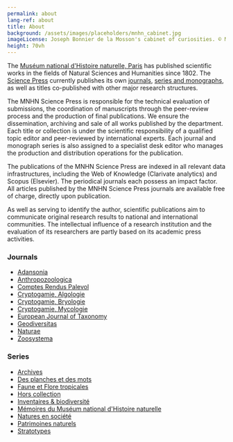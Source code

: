 ```yaml
---
permalink: about
lang-ref: about
title: About
background: /assets/images/placeholders/mnhn_cabinet.jpg
imageLicense: Joseph Bonnier de la Mosson's cabinet of curiosities. © MNHN - J.-C. Domenech.
height: 70vh
---
```

The [Muséum national d'Histoire naturelle, Paris](https://www.mnhn.fr) has published scientific works in the fields of Natural Sciences and Humanities since 1802. The [Science Press](https://sciencepress.mnhn.fr) currently publishes its own [journals](https://sciencepress.mnhn.fr/en/journals), [series and monographs](https://sciencepress.mnhn.fr/en/series), as well as titles co-published with other major research structures.

The MNHN Science Press is responsible for the technical evaluation of submissions, the coordination of manuscripts through the peer-review process and the production of final publications. We ensure the dissemination, archiving and sale of all works published by the department. Each title or collection is under the scientific responsibility of a qualified topic editor and peer-reviewed by international experts. Each journal and monograph series is also assigned to a specialist desk editor who manages the production and distribution operations for the publication.

The publications of the MNHN Science Press are indexed in all relevant data infrastructures, including the Web of Knowledge (Clarivate analytics) and Scopus (Elsevier). The periodical journals each possess an impact factor. All articles published by the MNHN Science Press journals are available free of charge, directly upon publication.

As well as serving to identify the author, scientific publications aim to communicate original research results to national and international communities. The intellectual influence of a research institution and the evaluation of its researchers are partly based on its academic press activities.

### Journals

* [Adansonia](https://sciencepress.mnhn.fr/en/periodiques/adansonia)
* [Anthropozoologica](https://sciencepress.mnhn.fr/en/periodiques/anthropozoologica)
* [Comptes Rendus Palevol](https://sciencepress.mnhn.fr/en/periodiques/comptes-rendus-palevol)
* [Cryptogamie, Algologie](https://sciencepress.mnhn.fr/en/periodiques/algologie)
* [Cryptogamie, Bryologie](https://sciencepress.mnhn.fr/en/periodiques/bryologie)
* [Cryptogamie, Mycologie](https://sciencepress.mnhn.fr/en/periodiques/mycologie)
* [European Journal of Taxonomy](https://europeanjournaloftaxonomy.eu)
* [Geodiversitas](https://sciencepress.mnhn.fr/en/periodiques/geodiversitas)
* [Naturae](https://sciencepress.mnhn.fr/en/periodiques/naturae)
* [Zoosystema](https://sciencepress.mnhn.fr/en/periodiques/zoosystema)

### Series

* [Archives](https://sciencepress.mnhn.fr/en/collections/archives)
* [Des planches et des mots](https://sciencepress.mnhn.fr/en/collections/des-planches-et-des-mots)
* [Faune et Flore tropicales](https://sciencepress.mnhn.fr/en/collections/faune-et-flore-tropicales)
* [Hors collection](https://sciencepress.mnhn.fr/en/collections/hors-collection)
* [Inventaires & biodiversité](https://sciencepress.mnhn.fr/en/collections/inventaires-biodiversite)
* [Mémoires du Muséum national d'Histoire naturelle](https://sciencepress.mnhn.fr/en/collections/memoires-du-museum-national-d-histoire-naturelle)
* [Natures en société](https://sciencepress.mnhn.fr/en/collections/natures-en-societes)
* [Patrimoines naturels](https://sciencepress.mnhn.fr/en/collections/patrimoines-naturels)
* [Stratotypes](https://sciencepress.mnhn.fr/en/collections/stratotypes)
